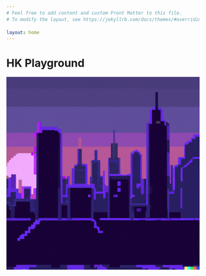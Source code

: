 ```yaml
---
# Feel free to add content and custom Front Matter to this file.
# To modify the layout, see https://jekyllrb.com/docs/themes/#overriding-theme-defaults

layout: home
---
```


# HK Playground

![image](./assets/img/post/Gloomy_future.png)
